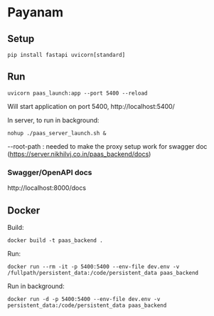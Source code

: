 # Payanam

## Setup
```
pip install fastapi uvicorn[standard]
```

## Run
```
uvicorn paas_launch:app --port 5400 --reload
```

Will start application on port 5400, http://localhost:5400/

In server, to run in background:
```
nohup ./paas_server_launch.sh &
```



--root-path : needed to make the proxy setup work for swagger doc (https://server.nikhilvj.co.in/paas_backend/docs)


### Swagger/OpenAPI docs

http://localhost:8000/docs


## Docker

Build:
```
docker build -t paas_backend .
```

Run:
```
docker run --rm -it -p 5400:5400 --env-file dev.env -v /fullpath/persistent_data:/code/persistent_data paas_backend
```

Run in background:
```
docker run -d -p 5400:5400 --env-file dev.env -v persistent_data:/code/persistent_data paas_backend
```
